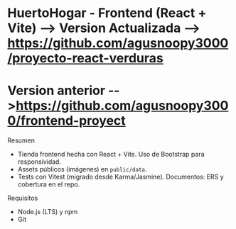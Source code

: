 # HuertoHogar - Frontend (React + Vite) --> Version Actualizada --> https://github.com/agusnoopy3000/proyecto-react-verduras
# Version anterior -->https://github.com/agusnoopy3000/frontend-proyect

Resumen
- Tienda frontend hecha con React + Vite. Uso de Bootstrap para responsividad.
- Assets públicos (imágenes) en `public/data`.
- Tests con Vitest (migrado desde Karma/Jasmine). Documentos: ERS y cobertura en el repo.

Requisitos
- Node.js (LTS) y npm
- Git
